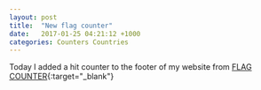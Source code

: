 ```yaml
---
layout: post
title:  "New flag counter"
date:   2017-01-25 04:21:12 +1000
categories: Counters Countries
---
```


Today I added a hit counter to the footer of my website from [FLAG COUNTER](
https://flagcounter.com){:target="_blank"}
